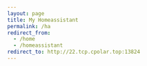 ```yaml
---
layout: page
title: My Homeassistant
permalink: /ha
redirect_from:
  - /home
  - /homeassistant
redirect_to: http://22.tcp.cpolar.top:13824
---
```

